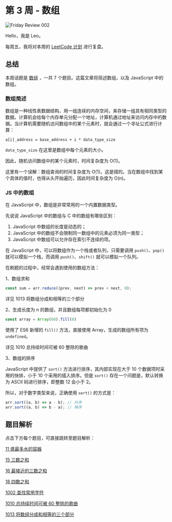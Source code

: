 # 第 3 周 - 数组


![Friday Review 002](https://w3fun-1253290453.cos.ap-chengdu.myqcloud.com/cattle/review/fr-003.jpg)


Hello，我是 Leo。

每周五，我将对本周的 [LeetCode 计划](/plan/monday-plan-003.html) 进行复盘。



## 总结

本周话题是 [数组](/art/array.html) ，一共 7 个题目。这篇文章将简述数组，以及 JavaScript 中的数组。



### 数组简述

数组是一种线性表数据结构，用一组连续的内存空间，来存储一组具有相同类型的数据。计算机会给每个内存单元分配一个地址，计算机通过地址来访问内存中的数据。当计算机需要随机访问数组中的某个元素时，就会通过一个寻址公式进行计算：

```
a[i]_address = base_address + i * data_type_size
```

`data_type_size` 在这里是数组中每个元素的大小。

因此，随机访问数组中的某个元素时，时间复杂度为 O(1)。

这里有一个误解：数组查询的时间复杂度为 O(1)。这是错的。当在数组中找到某个具体的值时，也得从头开始遍历，因此时间复杂度为 O(n)。



### JS 中的数组

在 JavaScript 中，数组是非常常用的一个内置数据类型。

先说说 JavaScript 中的数组与 C 中的数组有哪些区别：

1. JavaScript 中数组的长度是动态的；
2. JavaScript 中的数组不会限制同一数组中的元素必须为同一类型；
3. JavaScript 中数组可以允许存在索引不连续的项。

在 JavaScript 中，可以将数组作为一个栈或者队列，只需要调用 `push()`、`pop()` 就可以模拟一个栈，而调用 `push()`、`shift()` 就可以模拟一个队列。

在刷题的过程中，经常会遇到使用的数组方法：

1、数组求和

```js
const sum = arr.reduce((prev, next) => prev + next, 0);
```

详见 1013 将数组分成和相等的三个部分

2、生成长度为 n 的数组，并且数组每项都初始化为 0

```js
const array = Array(60).fill(0)
```

使用了 ES6 新增的 `fill()` 方法，直接使用 Array，生成的数组所有项为 `undefined`。

详见 1010 总持续时间可被 60 整除的歌曲

3、数组的排序

JavaScript 中提供了 `sort()` 方法进行排序，其内部实现在大于 10 个数据项时采用的快排，小于 10 个采用的插入排序。但是 `sort()` 存在一个问题是，默认转换为 ASCII 码进行排序，即整数 12 会小于 2。

所以，对于数字类型来说，正确使用 `sort()` 的方式是：

```js
arr.sort((a, b) => a - b); // 升序
arr.sort((a, b) => b - a); // 降序
```

 



## 题目解析

点击下方每个题目，可直接跳转至题目解析：

[11 盛最多水的容器](/solution/medium/011-container-with-most-water.html)

[15 三数之和](/solution/medium/015-3sum.html)

[16 最接近的三数之和](/solution/medium/016-3sum-closest.html)

[18 四数之和](/solution/medium/018-4sum.html)

[1002 查找常用字符](/solution/easy/1002-find-common-characters.html)

[1010 总持续时间可被 60 整除的歌曲](/solution/easy/1010-pairs-of-songs-with-total-durations-divisible-by-60.html)

[1013 将数组分成和相等的三个部分](/solution/easy/1013-partition-array-into-three-parts-with-equal-sum.html)
